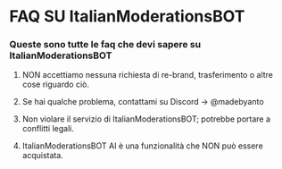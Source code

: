 # FAQ SU ItalianModerationsBOT
### Queste sono tutte le faq che devi sapere su ItalianModerationsBOT

1. NON accettiamo nessuna richiesta di re-brand, trasferimento o altre cose riguardo ciò.

2. Se hai qualche problema, contattami su Discord -> @madebyanto

3. Non violare il servizio di ItalianModerationsBOT; potrebbe portare a conflitti legali.

4. ItalianModerationsBOT AI è una funzionalità che NON può essere acquistata.
